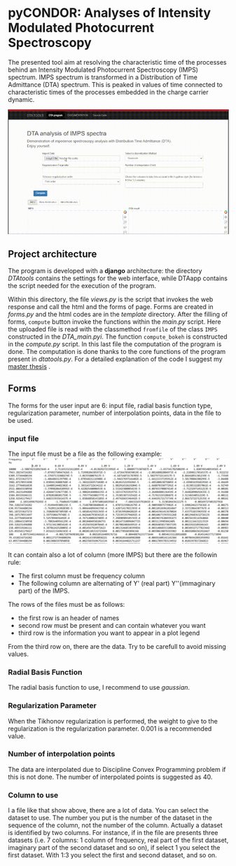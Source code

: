 # pyCONDOR: Analyses of Intensity Modulated Photocurrent Spectroscopy

The presented tool aim at resolving the characteristic time of the processes behind an Intensity Modulated Photocurrent Spectroscopy (IMPS) spectrum. IMPS spectrum is transformed in a Distribution of Time Admittance (DTA) spectrum. This is peaked in values of time connected to characteristic times of the processes embedded in the charge carrier dynamic. 

 ![Alt Text](https://github.com/peppermatt94/pyCONDOR/blob/master/dta.gif)

## Project architecture

The program is developed with a **django** architecture: the directory *DTAtools* contains the settings for the web interface, while DTAapp contains the script needed for the execution of the program. 

Within this directory, the file *views.py* is the script that invokes the web response and call the html and the forms of page. Forms are created in *forms.py* and the html codes are in the *template* directory. After the filling of forms, `compute` button invoke the functions within the *main.py* script. Here the uploaded file is read with the classmethod `fromfile` of the class `IMPS` constructed in the *DTA_main.pyi*. The function `compute_bokeh` is constructed in the *compute.py* script. In this last file the computation of the program is done. The computation is done thanks to the core functions of the program present in *dtatools.py*. For a detailed explanation of the code I suggest my [master thesis](https://www.researchgate.net/publication/359344384_Growth_and_characterization_of_a_CuIn_07_Ga_03_Se_2_CdS_photocathode) .

## Forms

The forms for the user input are 6: input file, radial basis function type, regularization parameter, number of interpolation points, data in the file to be used. 

### input file

The input file must be a file as the following example:
 ![Alt Text](https://github.com/peppermatt94/pyCONDOR/blob/master/file.jpg)

It can contain also a lot of column (more IMPS) but there are the followin rule: 
 - The first column must be frequency column
 - The following column are alternating of Y' (real part) Y''(immaginary part) of the IMPS.

The rows of the files must be as follows:
- the first row is an header of names
- second row must be present and can contain whatever you want
- third row is the information you want to appear in a plot legend

From the third row on, there are the data. Try to be carefull to avoid missing values.

### Radial Basis Function

The radial basis function to use, I recommend to use *gaussian*.

### Regularization Parameter

When the Tikhonov regularization is performed, the weight to give to the regularization is the regularization parameter. 0.001 is a recommended value. 

### Number of interpolation points

The data are interpolated due to Discipline Convex Programming problem if this is not done. The number of interpolated points is suggested as 40. 

### Column to use 

I a file like that show above, there are a lot of data. You can select the dataset to use. The number you put is the number of the dataset in the sequence of the column, not the number of the column. Actually a dataset is identified by two columns. For instance, if in the file are presents three datasets (i.e. 7 columns: 1 column of frequency, real part of the first dataset, imaginary part of the second dataset and so on), if select 1 you select the first dataset. With 1:3 you select the first and second dataset, and so on. 
